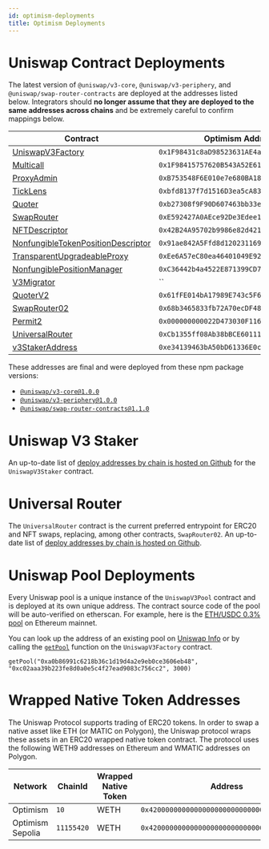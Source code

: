 ```yaml
---
id: optimism-deployments
title: Optimism Deployments
---
```


# Uniswap Contract Deployments

The latest version of `@uniswap/v3-core`, `@uniswap/v3-periphery`, and `@uniswap/swap-router-contracts` are deployed at the addresses listed below. Integrators should **no longer assume that they are deployed to the same addresses across chains** and be extremely careful to confirm mappings below.

| Contract                                                                                                                                                     | Optimism Addresses                           | OP Sepolia Addresses  SDK-Core               | OP Sepolia Addresses                         |
| ------------------------------------------------------------------------------------------------------------------------------------------------------------ | -------------------------------------------- | -------------------------------------------- | -------------------------------------------- |
| [UniswapV3Factory](https://github.com/Uniswap/uniswap-v3-core/blob/v1.0.0/contracts/UniswapV3Factory.sol)                                                    | `0x1F98431c8aD98523631AE4a59f267346ea31F984` | `0x8CE191193D15ea94e11d327b4c7ad8bbE520f6aF` | `0x4752ba5DBc23f44D87826276BF6Fd6b1C372aD24` |
| [Multicall](https://optimistic.etherscan.io/address/0x1F98415757620B543A52E61c46B32eB19261F984#code)                                                         | `0x1F98415757620B543A52E61c46B32eB19261F984` | `0x80e4e06841bb76AA9735E0448cB8d003C0EF009a` | `0xd867e273eAbD6c853fCd0Ca0bFB6a3aE6491d2C1` |
| [ProxyAdmin](https://github.com/OpenZeppelin/openzeppelin-contracts/blob/v3.4.1-solc-0.7-2/contracts/proxy/ProxyAdmin.sol)                                   | `0xB753548F6E010e7e680BA186F9Ca1BdAB2E90cf2` | `0xD7303474Baca835743B54D73799688990f24a79D` | `0xD7303474Baca835743B54D73799688990f24a79D` |
| [TickLens](https://github.com/Uniswap/uniswap-v3-periphery/blob/v1.0.0/contracts/lens/TickLens.sol)                                                          | `0xbfd8137f7d1516D3ea5cA83523914859ec47F573` | `0xCb7f54747F58F8944973cea5b8f4ac2209BadDC5` | `0xedf6066a2b290C185783862C7F4776A2C8077AD1` |
| [Quoter](https://github.com/Uniswap/uniswap-v3-periphery/blob/v1.0.0/contracts/lens/Quoter.sol)                                                              | `0xb27308f9F90D607463bb33eA1BeBb41C27CE5AB6` | ``                                           | ``                                           |
| [SwapRouter](https://github.com/Uniswap/uniswap-v3-periphery/blob/v1.0.0/contracts/SwapRouter.sol)                                                           | `0xE592427A0AEce92De3Edee1F18E0157C05861564` | ``                                           | ``                                           |
| [NFTDescriptor](https://github.com/Uniswap/uniswap-v3-periphery/blob/v1.0.0/contracts/libraries/NFTDescriptor.sol)                                           | `0x42B24A95702b9986e82d421cC3568932790A48Ec` | `0x4e0caFF1Df1cCd7CF782FDdeD77f020699B57f1a` | `0x4e0caFF1Df1cCd7CF782FDdeD77f020699B57f1a` |
| [NonfungibleTokenPositionDescriptor](https://github.com/Uniswap/uniswap-v3-periphery/blob/v1.0.0/contracts/NonfungibleTokenPositionDescriptor.sol)           | `0x91ae842A5Ffd8d12023116943e72A606179294f3` | `0xd7c6e867591608D32Fe476d0DbDc95d0cf584c8F` | `0xd7c6e867591608D32Fe476d0DbDc95d0cf584c8F` |
| [TransparentUpgradeableProxy](https://github.com/OpenZeppelin/openzeppelin-contracts/blob/v3.4.1-solc-0.7-2/contracts/proxy/TransparentUpgradeableProxy.sol) | `0xEe6A57eC80ea46401049E92587E52f5Ec1c24785` | `0x1E2A708040Eb6Ed08893E27E35D399e8E8e7857E` | `0x1E2A708040Eb6Ed08893E27E35D399e8E8e7857E` |
| [NonfungiblePositionManager](https://github.com/Uniswap/uniswap-v3-periphery/blob/v1.0.0/contracts/NonfungiblePositionManager.sol)                           | `0xC36442b4a4522E871399CD717aBDD847Ab11FE88` | `0xdA75cEf1C93078e8b736FCA5D5a30adb97C8957d` | `0x27F971cb582BF9E50F397e4d29a5C7A34f11faA2` |
| [V3Migrator](https://github.com/Uniswap/uniswap-v3-periphery/blob/v1.0.0/contracts/V3Migrator.sol)                                                           | ``                                           | `0xE7EcbAAaA54D007A00dbb6c1d2f150066D69dA07` | `0xCbf8b7f80800bd4888Fbc7bf1713B80FE4E23E10` |
| [QuoterV2](https://github.com/Uniswap/v3-periphery/blob/main/contracts/lens/QuoterV2.sol)                                                                    | `0x61fFE014bA17989E743c5F6cB21bF9697530B21e` | `0x0FBEa6cf957d95ee9313490050F6A0DA68039404` | `0xC5290058841028F1614F3A6F0F5816cAd0df5E27` |
| [SwapRouter02](https://github.com/Uniswap/swap-router-contracts/blob/main/contracts/SwapRouter02.sol)                                                        | `0x68b3465833fb72A70ecDF485E0e4C7bD8665Fc45` | `0x94cC0AaC535CCDB3C01d6787D6413C739ae12bc4` | `0x94cC0AaC535CCDB3C01d6787D6413C739ae12bc4` |
| [Permit2](https://github.com/Uniswap/permit2)                                                                                                                | `0x000000000022D473030F116dDEE9F6B43aC78BA3` | `0x000000000022D473030F116dDEE9F6B43aC78BA3` | `0x000000000022D473030F116dDEE9F6B43aC78BA3` |
| [UniversalRouter](https://github.com/Uniswap/universal-router)                                                                                               | `0xCb1355ff08Ab38bBCE60111F1bb2B784bE25D7e8` | `0xD5bBa708b39537d33F2812E5Ea032622456F1A95` | `0xD5bBa708b39537d33F2812E5Ea032622456F1A95` |
| [v3StakerAddress](https://github.com/Uniswap/v3-staker)                                                                                                      | `0xe34139463bA50bD61336E0c446Bd8C0867c6fE65` | `0x78eF13931e5625C828ef8Ec455ba7fa09fDa9808` | ``                                           |


These addresses are final and were deployed from these npm package versions:

- [`@uniswap/v3-core@1.0.0`](https://github.com/Uniswap/uniswap-v3-core/tree/v1.0.0)
- [`@uniswap/v3-periphery@1.0.0`](https://github.com/Uniswap/uniswap-v3-periphery/tree/v1.0.0)
- [`@uniswap/swap-router-contracts@1.1.0`](https://github.com/Uniswap/swap-router-contracts/tree/v1.1.0)

# Uniswap V3 Staker

An up-to-date list of [deploy addresses by chain is hosted on Github](https://github.com/Uniswap/v3-staker/releases/tag/v1.0.2) for the `UniswapV3Staker` contract.

# Universal Router

The `UniversalRouter` contract is the current preferred entrypoint for ERC20 and NFT swaps, replacing, among other contracts, `SwapRouter02`. An up-to-date list of [deploy addresses by chain is hosted on Github](https://github.com/Uniswap/universal-router/tree/main/deploy-addresses).

# Uniswap Pool Deployments

Every Uniswap pool is a unique instance of the `UniswapV3Pool` contract and is deployed at its own unique address. The contract source code of the pool will be auto-verified on etherscan. For example, here is the [ETH/USDC 0.3% pool](https://etherscan.io/address/0x8ad599c3a0ff1de082011efddc58f1908eb6e6d8) on Ethereum mainnet.

You can look up the address of an existing pool on [Uniswap Info](https://info.uniswap.org/#/) or by calling the [`getPool`](../core/interfaces/IUniswapV3Factory.md#getpool) function on the `UniswapV3Factory` contract.

```solidity
getPool("0xa0b86991c6218b36c1d19d4a2e9eb0ce3606eb48", "0xc02aaa39b223fe8d0a0e5c4f27ead9083c756cc2", 3000)
```

# Wrapped Native Token Addresses

The Uniswap Protocol supports trading of ERC20 tokens. In order to swap a native asset like ETH (or MATIC on Polygon), the Uniswap protocol wraps these assets in an ERC20 wrapped native token contract. The protocol uses the following WETH9 addresses on Ethereum and WMATIC addresses on Polygon.

| Network             | ChainId    | Wrapped Native Token | Address                                      |
| ------------------- | ---------- | -------------------- | -------------------------------------------- |
| Optimism            | `10`       | WETH                 | `0x4200000000000000000000000000000000000006` |
| Optimism Sepolia    | `11155420` | WETH                 | `0x4200000000000000000000000000000000000006` |
